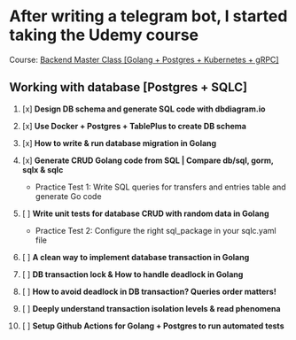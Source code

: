 # After writing a telegram bot, I started taking the Udemy course
Course: [Backend Master Class [Golang + Postgres + Kubernetes + gRPC]](https://www.udemy.com/share/105PNI3@vgqgMszJTBS_PimvIiwd2I1n0p9H2f5nGWh1DrDvUUMWqXTTEnR6b9sAp31jfWQmkQ==/)

## Working with database [Postgres + SQLC]
 
1. [x] **Design DB schema and generate SQL code with dbdiagram.io**

4. [x] **Use Docker + Postgres + TablePlus to create DB schema**

5. [x] **How to write & run database migration in Golang**

6. [x] **Generate CRUD Golang code from SQL | Compare db/sql, gorm, sqlx & sqlc**
    - Practice Test 1: Write SQL queries for transfers and entries table and generate Go code

7. [ ] **Write unit tests for database CRUD with random data in Golang**
    - Practice Test 2: Configure the right sql_package in your sqlc.yaml file

8. [ ] **A clean way to implement database transaction in Golang**

9. [ ] **DB transaction lock & How to handle deadlock in Golang**

10. [ ] **How to avoid deadlock in DB transaction? Queries order matters!**

11. [ ] **Deeply understand transaction isolation levels & read phenomena**

12. [ ] **Setup Github Actions for Golang + Postgres to run automated tests**

